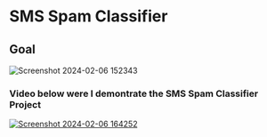 # SMS Spam Classifier

## Goal 

![Screenshot 2024-02-06 152343](https://github.com/Saquibtechlotraining/image-added-readme/assets/91885135/db93e350-38eb-454b-a4d6-f1ed4c925302)

### Video below were I demontrate the SMS Spam Classifier Project
[![Screenshot 2024-02-06 164252](https://github.com/Saquibtechlotraining/image-added-readme/assets/91885135/b4f07fee-7513-43f8-8215-364d39d190fb)](https://youtu.be/L8kQ1TywfcY?si=JyDq4p5LaAGqVSCc)


